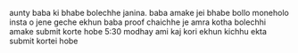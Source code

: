 aunty baba ki bhabe bolechhe janina. baba amake jei bhabe bollo moneholo insta o jene geche ekhun baba proof chaichhe je amra kotha bolechhi
amake submit korte hobe 5:30 modhay ami kaj kori ekhun 
kichhu ekta submit kortei hobe

